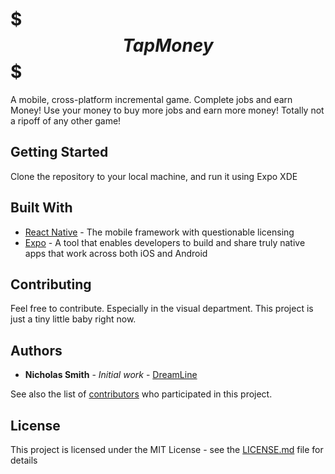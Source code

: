 # $$$Tap Money$$$

A mobile, cross-platform incremental game. Complete jobs and earn Money! Use your money to buy more jobs and earn more money! Totally not a ripoff of any other game!

## Getting Started

Clone the repository to your local machine, and run it using Expo XDE

## Built With

* [React Native](https://facebook.github.io/react-native/) - The mobile framework with questionable licensing
* [Expo](https://expo.io/) - A tool that enables developers to build and share truly native apps that work across both iOS and Android

## Contributing

Feel free to contribute. Especially in the visual department. This project is just a tiny little baby right now.


## Authors

* **Nicholas Smith** - *Initial work* - [DreamLine](https://dreamlinestudios.com)

See also the list of [contributors](https://github.com/your/project/contributors) who participated in this project.

## License

This project is licensed under the MIT License - see the [LICENSE.md](LICENSE.md) file for details


